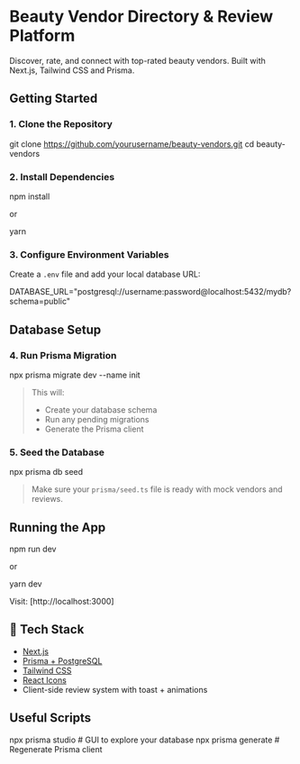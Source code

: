 # Beauty Vendor Directory & Review Platform

Discover, rate, and connect with top-rated beauty vendors. Built with Next.js, Tailwind CSS and Prisma.

## Getting Started

### 1. Clone the Repository

git clone https://github.com/yourusername/beauty-vendors.git
cd beauty-vendors

### 2. Install Dependencies

npm install

or

yarn

### 3. Configure Environment Variables

Create a `.env` file and add your local database URL:

DATABASE_URL="postgresql://username:password@localhost:5432/mydb?schema=public"

## Database Setup

### 4. Run Prisma Migration

npx prisma migrate dev --name init

> This will:
>
> - Create your database schema
> - Run any pending migrations
> - Generate the Prisma client

### 5. Seed the Database

npx prisma db seed

> Make sure your `prisma/seed.ts` file is ready with mock vendors and reviews.

## Running the App

npm run dev

or

yarn dev

Visit: [http://localhost:3000]

## 🧱 Tech Stack

- [Next.js](https://nextjs.org/)
- [Prisma + PostgreSQL](https://www.prisma.io/)
- [Tailwind CSS](https://tailwindcss.com/)
- [React Icons](https://react-icons.github.io/)
- Client-side review system with toast + animations

## Useful Scripts

npx prisma studio # GUI to explore your database
npx prisma generate # Regenerate Prisma client
